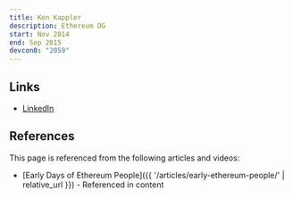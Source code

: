 ```yaml
---
title: Ken Kappler
description: Ethereum OG
start: Nov 2014
end: Sep 2015
devcon0: "2059"
---
```


## Links
- [LinkedIn](https://www.linkedin.com/in/kenneth-kappler-7160ba92/)

## References

This page is referenced from the following articles and videos:

- [Early Days of Ethereum People]({{ '/articles/early-ethereum-people/' | relative_url }}) - Referenced in content
